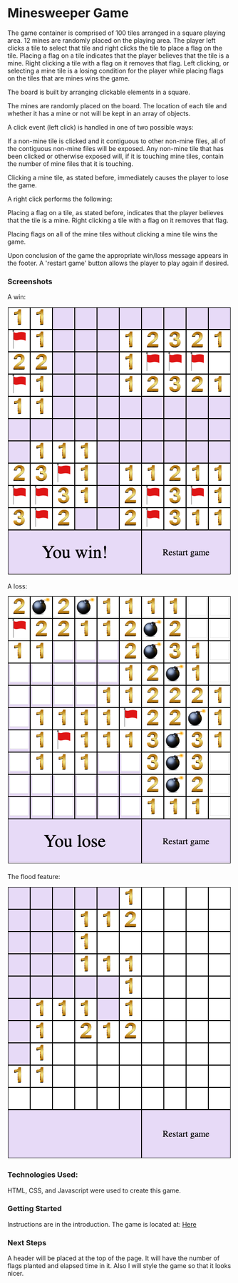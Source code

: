 # Minesweeper Game

The game container is comprised of 100 tiles arranged in a square playing area. 12 mines are randomly placed on the playing area. The player left clicks a tile to select that tile and right clicks the tile to place a flag on the tile. Placing a flag on a tile indicates that the player believes that the tile is a mine. Right clicking a tile with a flag on it removes that flag. Left clicking, or selecting a mine tile is a losing condition for the player while placing flags on the tiles that are mines wins the game.

The board is built by arranging clickable elements in a square.

The mines are randomly placed on the board. The location of each tile and whether it has a mine or not will be kept in an array of objects.

A click event (left click) is handled in one of two possible ways:

If a non-mine tile is clicked and it contiguous to other non-mine files, all of the contiguous non-mine files will be exposed. Any non-mine tile that has been clicked or otherwise exposed will, if it is touching mine tiles, contain the number of mine files that it is touching.

Clicking a mine tile, as stated before, immediately causes the player to lose the game.

A right click performs the following:

Placing a flag on a tile, as stated before, indicates that the player believes that the tile is a mine. Right clicking a tile with a flag on it removes that flag. 

Placing flags on all of the mine tiles without clicking a mine tile wins the game.

Upon conclusion of the game the appropriate win/loss message appears in the footer. A 'restart game' button allows the player to play again if desired.


### Screenshots

A win:

<img src="https://github.com/dmwspace/minesweeper-game/blob/main/imgs/win.png">

A loss:

<img src="https://github.com/dmwspace/minesweeper-game/blob/main/imgs/loss.png">

The flood feature:

<img src="https://github.com/dmwspace/minesweeper-game/blob/main/imgs/flood.png">


### Technologies Used:

HTML, CSS, and Javascript were used to create this game.


### Getting Started

Instructions are in the introduction.
The game is located at:
<a href="https://dmwspace.github.io/minesweeper-game/">Here</a>


### Next Steps

A header will be placed at the top of the page. It will have the number of flags planted and elapsed time in it. Also I will style the game so that it looks nicer.